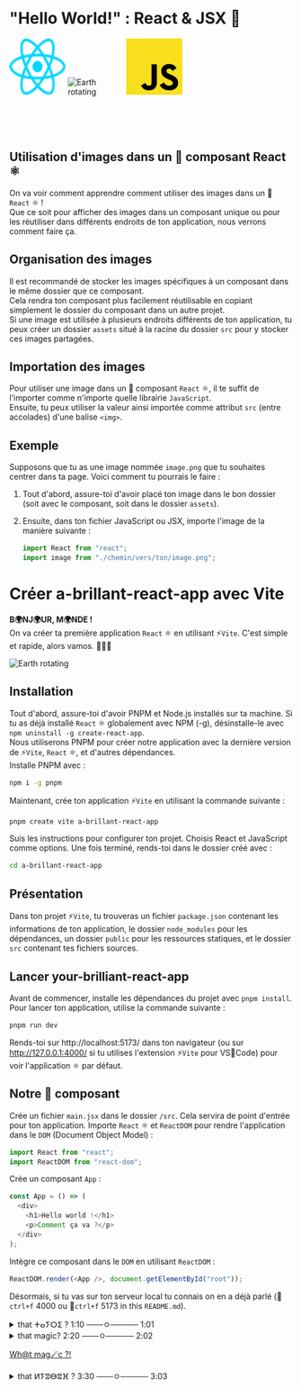 # "Hello World!" : React & JSX 🧠

<div>
<img src="src/assets/react.svg" alt="React Logo" width="100" height="100" style="display: inline-block; margin: 0 auto;">
<img src="src/assets/Rotating-earth-animated-unscreened.gif" alt="Earth rotating" width="100" height="100" style="display: inline-block; margin: 0 auto;">
<img src="src/assets/Unofficial_JavaScript_logo_2.svg" alt="Javascript Logo" width="100" height="100" style="display: inline-block; margin: 0 auto;">
</div>

## Utilisation d'images dans un 🧩 composant React ⚛️

On va voir comment apprendre comment utiliser des images dans un 🧩 `React` ⚛️ ! <br>
Que ce soit pour afficher des images dans un composant unique ou pour les réutiliser dans différents endroits de ton application, nous verrons comment faire ça.

## Organisation des images

Il est recommandé de stocker les images spécifiques à un composant dans le même dossier que ce composant. 
<br>
Cela rendra ton composant plus facilement réutilisable en copiant simplement le dossier du composant dans un autre projet.
<br>
Si une image est utilisée à plusieurs endroits différents de ton application, tu peux créer un dossier `assets` situé à la racine du dossier `src` pour y stocker ces images partagées.

## Importation des images

Pour utiliser une image dans un 🧩 composant `React` ⚛️, il te suffit de l'importer comme n'importe quelle librairie `JavaScript`. 
<br>
Ensuite, tu peux utiliser la valeur ainsi importée comme attribut `src` (entre accolades) d'une balise `<img>`.

## Exemple

Supposons que tu as une image nommée `image.png` que tu souhaites centrer dans ta page. Voici comment tu pourrais le faire :

1. Tout d'abord, assure-toi d'avoir placé ton image dans le bon dossier (soit avec le composant, soit dans le dossier `assets`).

2. Ensuite, dans ton fichier JavaScript ou JSX, importe l'image de la manière suivante :

   ```javascript
   import React from "react";
   import image from "./chemin/vers/ton/image.png";
   ```

# Créer a-brillant-react-app avec Vite

**B🌍NJ🌍UR, M🌍NDE !**
<br>
On va créer ta première application `React` ⚛️ en utilisant ⚡`Vite`.
C'est simple et rapide, alors vamos. 🏋🏻‍♀️

<img src="src/assets/Rotating-earth-animated-unscreened.gif" alt="Earth rotating">

## Installation

Tout d'abord, assure-toi d'avoir PNPM et Node.js installés sur ta machine. Si tu as déjà installé `React` ⚛️ globalement avec NPM (-g), désinstalle-le avec `npm uninstall -g create-react-app`. <br>
Nous utiliserons PNPM pour créer notre application avec la dernière version de ⚡`Vite`, `React` ⚛️, et d'autres dépendances. <br>
Installe PNPM avec :

```bash
npm i -g pnpm
```

Maintenant, crée ton application ⚡`Vite` en utilisant la commande suivante :

```bash
pnpm create vite a-brillant-react-app
```

Suis les instructions pour configurer ton projet. Choisis React et JavaScript comme options. Une fois terminé, rends-toi dans le dossier créé avec :

```bash
cd a-brillant-react-app
```

## Présentation

Dans ton projet ⚡`Vite`, tu trouveras un fichier `package.json` contenant les informations de ton application, le dossier `node_modules` pour les dépendances, un dossier `public` pour les ressources statiques, et le dossier `src` contenant tes fichiers sources.

## Lancer your-brilliant-react-app

Avant de commencer, installe les dépendances du projet avec `pnpm install`. Pour lancer ton application, utilise la commande suivante :

```bash
pnpm run dev
```

Rends-toi sur http://localhost:5173/ dans ton navigateur (ou sur http://127.0.0.1:4000/ si tu utilises l'extension ⚡`Vite` pour VS🧊Code) pour voir l'application ⚛️ par défaut.

## Notre 🥇 composant

Crée un fichier `main.jsx` dans le dossier `/src`. Cela servira de point d'entrée pour ton application. Importe `React` ⚛️ et `ReactDOM` pour rendre l'application dans le `DOM` (Document Object Model) :

```javascript
import React from "react";
import ReactDOM from "react-dom";
```

Crée un composant `App` :

```javascript
const App = () => (
  <div>
    <h1>Hello world !</h1>
    <p>Comment ça va ?</p>
  </div>
);
```

Intègre ce composant dans le `DOM` en utilisant `ReactDOM` :

```javascript
ReactDOM.render(<App />, document.getElementById("root"));
```

Désormais, si tu vas sur ton serveur local tu connais on en a déjà parlé (🔎`ctrl+f` 4000 ou 🔎`ctrl+f` 5173 in this `README.md`).

<details>
<summary>that ⵜⴰⵢⵔⵉ ? 1:10 ───ㅇ───── 1:01 </summary>
Cette brilliant-app est ton tout premier 🧩 composant React ! 🧧
</details>

<details>
<summary>that magic? 2:20 ───ㅇ───── 2:02 </summary>
🥏 I am also a DJ ! 👀  
⚡ 🔊 Come check my other portfolio and enjoy the 🔊 ▶︎ •၊၊||၊|။||||။‌‌‌‌‌၊|• 0:99 🎺 [ⵍⵢⵓⴱⵓⴼ](https://www.youtube.com/playlist?list=PLNcTKDW0oKbxBDSO-XiHc-b3JNFTqdYvt) 🎺 & [come here if you like what you hear !](https://www.linkedin.com/in/ikrame-saadi/) 🔊 !⚡
</details>

<a href="https://www.youtube.com/watch?v=BTyQSIJAAgE" target="_blank">Wh@t mag🪄c ?!</a>

<details>
<summary>that ⵍⵢⵓⴱⵓⴼ ? 3:30 ───ㅇ───── 3:03 </summary>
🥏 I am also a DJ ! 👀  
⚡ 🔊 Come check my other portfolio and enjoy the 🔊 ▶︎ •၊၊||၊|။||||။‌‌‌‌‌၊|• 0:99 🎺 [ⵍⵢⵓⴱⵓⴼ](https://www.youtube.com/playlist?list=PLNcTKDW0oKbxBDSO-XiHc-b3JNFTqdYvt) 🎺 & [come here if you like what you hear !](https://www.linkedin.com/in/ikrame-saadi/) 🔊 !⚡
</details>
